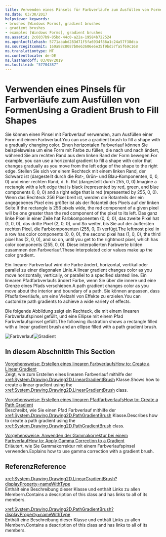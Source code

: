 ```yaml
---
title: Verwenden eines Pinsels für Farbverläufe zum Ausfüllen von Formen
ms.date: 03/30/2017
helpviewer_keywords:
- brushes [Windows Forms], gradient brushes
- gradient brushes
- examples [Windows Forms], gradient brushes
ms.assetid: 2c6037b9-05bd-44c0-a22a-19584b722524
ms.openlocfilehash: 5771aaabd283d71f5fa6934f86a1c24a57f38dca
ms.sourcegitcommit: 160a88c8087b0e63606e6e35f9bd57fa5f69c168
ms.translationtype: MT
ms.contentlocale: de-DE
ms.lasthandoff: 03/09/2019
ms.locfileid: "57704387"
---
```

# <a name="using-a-gradient-brush-to-fill-shapes"></a><span data-ttu-id="01b10-102">Verwenden eines Pinsels für Farbverläufe zum Ausfüllen von Formen</span><span class="sxs-lookup"><span data-stu-id="01b10-102">Using a Gradient Brush to Fill Shapes</span></span>
<span data-ttu-id="01b10-103">Sie können einen Pinsel mit Farbverlauf verwenden, zum Ausfüllen einer Form mit einem Farbverlauf.</span><span class="sxs-lookup"><span data-stu-id="01b10-103">You can use a gradient brush to fill a shape with a gradually changing color.</span></span> <span data-ttu-id="01b10-104">Einen horizontalen Farbverlauf können Sie beispielsweise um eine Form mit Farbe zu füllen, die nach und nach ändert, während Sie am rechten Rand aus dem linken Rand der Form bewegen.</span><span class="sxs-lookup"><span data-stu-id="01b10-104">For example, you can use a horizontal gradient to fill a shape with color that changes gradually as you move from the left edge of the shape to the right edge.</span></span> <span data-ttu-id="01b10-105">Stellen Sie sich vor einem Rechteck mit einem linken Rand, der Schwarz ist (dargestellt durch die Rot-, Grün- und Blau-Komponenten, 0, 0, 0) und einer rechten Rand, d. h. Rot (dargestellt durch 255, 0, 0).</span><span class="sxs-lookup"><span data-stu-id="01b10-105">Imagine a rectangle with a left edge that is black (represented by red, green, and blue components 0, 0, 0) and a right edge that is red (represented by 255, 0, 0).</span></span> <span data-ttu-id="01b10-106">Wenn das Rechteck 256 Pixel breit ist, werden die Rotanteils der ein angegebenes Pixel eins größer ist als der Rotanteil des Pixels auf der linken Seite.</span><span class="sxs-lookup"><span data-stu-id="01b10-106">If the rectangle is 256 pixels wide, the red component of a given pixel will be one greater than the red component of the pixel to its left.</span></span> <span data-ttu-id="01b10-107">Das ganz linke Pixel in einer Zeile hat Farbkomponenten (0, 0, 0), das zweite Pixel hat (1, 0, 0), das dritte Pixel (2, 0, 0), und So weiter, bis Sie auf der äußersten rechten Pixel, die Farbkomponenten (255, 0, 0) verfügt.</span><span class="sxs-lookup"><span data-stu-id="01b10-107">The leftmost pixel in a row has color components (0, 0, 0), the second pixel has (1, 0, 0), the third pixel has (2, 0, 0), and so on, until you get to the rightmost pixel, which has color components (255, 0, 0).</span></span> <span data-ttu-id="01b10-108">Diese interpolierten Farbwerte bilden zusammen den Farbverlauf.</span><span class="sxs-lookup"><span data-stu-id="01b10-108">These interpolated color values make up the color gradient.</span></span>  
  
 <span data-ttu-id="01b10-109">Ein linearer Farbverlauf wird die Farbe ändert, horizontal, vertikal oder parallel zu einer diagonalen Linie.</span><span class="sxs-lookup"><span data-stu-id="01b10-109">A linear gradient changes color as you move horizontally, vertically, or parallel to a specified slanted line.</span></span> <span data-ttu-id="01b10-110">Ein linearen Pfadfarbverlaufs ändert Farbe, wenn Sie über die innere und eine Grenze eines Pfads verschieben.</span><span class="sxs-lookup"><span data-stu-id="01b10-110">A path gradient changes color as you move about the interior and boundary of a path.</span></span> <span data-ttu-id="01b10-111">Sie können anpassen, dass Pfadfarbverläufe, um eine Vielzahl von Effekte zu erzielen.</span><span class="sxs-lookup"><span data-stu-id="01b10-111">You can customize path gradients to achieve a wide variety of effects.</span></span>  
  
 <span data-ttu-id="01b10-112">Die folgende Abbildung zeigt ein Rechteck, die mit einem linearen Farbverlaufspinsel gefüllt, und eine Ellipse mit einem Pfad Farbverlaufspinsel gefüllt.</span><span class="sxs-lookup"><span data-stu-id="01b10-112">The following illustration shows a rectangle filled with a linear gradient brush and an ellipse filled with a path gradient brush.</span></span>  
  
 <span data-ttu-id="01b10-113">![Farbverlauf](./media/gradient2.png "gradient2")</span><span class="sxs-lookup"><span data-stu-id="01b10-113">![Gradient](./media/gradient2.png "gradient2")</span></span>  
  
## <a name="in-this-section"></a><span data-ttu-id="01b10-114">In diesem Abschnitt</span><span class="sxs-lookup"><span data-stu-id="01b10-114">In This Section</span></span>  
 [<span data-ttu-id="01b10-115">Vorgehensweise: Erstellen eines linearen Farbverlaufs</span><span class="sxs-lookup"><span data-stu-id="01b10-115">How to: Create a Linear Gradient</span></span>](how-to-create-a-linear-gradient.md)  
 <span data-ttu-id="01b10-116">Zeigt, wie zum Erstellen eines linearen Farbverlauf mithilfe der <xref:System.Drawing.Drawing2D.LinearGradientBrush> Klasse.</span><span class="sxs-lookup"><span data-stu-id="01b10-116">Shows how to create a linear gradient using the <xref:System.Drawing.Drawing2D.LinearGradientBrush> class.</span></span>  
  
 [<span data-ttu-id="01b10-117">Vorgehensweise: Erstellen eines linearen Pfadfarbverlaufs</span><span class="sxs-lookup"><span data-stu-id="01b10-117">How to: Create a Path Gradient</span></span>](how-to-create-a-path-gradient.md)  
 <span data-ttu-id="01b10-118">Beschreibt, wie Sie einen Pfad Farbverlauf mithilfe der <xref:System.Drawing.Drawing2D.PathGradientBrush> Klasse.</span><span class="sxs-lookup"><span data-stu-id="01b10-118">Describes how to create a path gradient using the <xref:System.Drawing.Drawing2D.PathGradientBrush> class.</span></span>  
  
 [<span data-ttu-id="01b10-119">Vorgehensweise: Anwenden der Gammakorrektur bei einem Farbverlauf</span><span class="sxs-lookup"><span data-stu-id="01b10-119">How to: Apply Gamma Correction to a Gradient</span></span>](how-to-apply-gamma-correction-to-a-gradient.md)  
 <span data-ttu-id="01b10-120">Erläutert, wie Sie Gammakorrektur mit einem Farbverlaufspinsel verwenden.</span><span class="sxs-lookup"><span data-stu-id="01b10-120">Explains how to use gamma correction with a gradient brush.</span></span>  
  
## <a name="reference"></a><span data-ttu-id="01b10-121">Referenz</span><span class="sxs-lookup"><span data-stu-id="01b10-121">Reference</span></span>  
 <xref:System.Drawing.Drawing2D.LinearGradientBrush?displayProperty=nameWithType>  
 <span data-ttu-id="01b10-122">Enthält eine Beschreibung dieser Klasse und enthält Links zu allen Membern.</span><span class="sxs-lookup"><span data-stu-id="01b10-122">Contains a description of this class and has links to all of its members.</span></span>  
  
 <xref:System.Drawing.Drawing2D.PathGradientBrush?displayProperty=nameWithType>  
 <span data-ttu-id="01b10-123">Enthält eine Beschreibung dieser Klasse und enthält Links zu allen Membern.</span><span class="sxs-lookup"><span data-stu-id="01b10-123">Contains a description of this class and has links to all of its members.</span></span>
